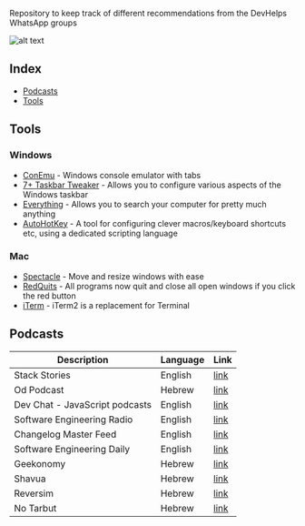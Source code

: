 Repository to keep track of different recommendations from the DevHelps WhatsApp groups

![alt text](https://image.ibb.co/bwTxNb/Dev_Helps_logo_small.png "DevHelps")
## Index

* [Podcasts](#podcasts)
* [Tools](#tools)

## Tools
### Windows
- [ConEmu](https://conemu.github.io/) - Windows console emulator with tabs
- [7+ Taskbar Tweaker](http://rammichael.com/7-taskbar-tweaker) - Allows you to configure various aspects of the Windows taskbar
- [Everything](https://www.voidtools.com/downloads/) - Allows you to search your computer for pretty much anything
- [AutoHotKey](https://autohotkey.com/) - A tool for configuring clever macros/keyboard shortcuts etc, using a dedicated scripting language

### Mac
- [Spectacle](https://www.spectacleapp.com/) - Move and resize windows with ease
- [RedQuits](http://www.carsten-mielke.com/redquits.html) - All programs now quit and close all open windows if you click the red button
- [iTerm](https://www.iterm2.com/) - iTerm2 is a replacement for Terminal 

## Podcasts

Description | Language | Link |
|---|---|--|
| Stack Stories | English | [link](https://soundcloud.com/stack-stories/) |
| Od Podcast | Hebrew | [link](https://soundcloud.com/od_podcast) |
| Dev Chat - JavaScript podcasts | English | [link](https://devchat.tv/) |
| Software Engineering Radio | English | [link](http://www.se-radio.net/) |
| Changelog Master Feed | English | [link](https://changelog.com/master) |
| Software Engineering Daily | English | [link](https://softwareengineeringdaily.com/) |
| Geekonomy | Hebrew | [link](https://geekonomy.net/) |
| Shavua | Hebrew | [link](http://www.shavua.net/) |
| Reversim | Hebrew | [link](http://www.reversim.com/) |
| No Tarbut | Hebrew | [link](http://notarbut.co/) |